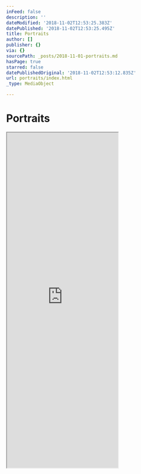```yaml
---
inFeed: false
description: ''
dateModified: '2018-11-02T12:53:25.383Z'
datePublished: '2018-11-02T12:53:25.495Z'
title: Portraits
author: []
publisher: {}
via: {}
sourcePath: _posts/2018-11-01-portraits.md
hasPage: true
starred: false
datePublishedOriginal: '2018-11-02T12:53:12.835Z'
url: portraits/index.html
_type: MediaObject

---
```

# Portraits

<iframe src="https://the-grid.github.io/ed-userhtml/?g=eJytVE1z2jAQvedXqC4ztmewDEmnnRhIp5P23Bxy6XEtr7GIbbmSIJAm_z3yV5ApJNNpzIDE7tPuk_ftzj98_3l9--vmB8l0kV-dzfsFITFLzss7IjFfOErvclQZonaI3lW4cDRudciUckiBCQcDYRKxdEgmMV04mdZVFIYsKVeKslyskzQHiZSJIoQVbMOcxypMoWS7WGzDKb2gn8LV7zXKHe2tQWOlTZLQ0GlIHKa_OiPmgZdDhBdL8qcx1k8sZIIyIqUocWZZt4HKIBH3EZmQabUlX8xXLmPwJuPmQz_7e3ggAi2hVKmQRUQUgxy96Xjqz0hQqNMu8XDSd4_xHden3KdOdTS45qKMCOQ5mdBzRRAUBrwMxFpbjN5A9eReh9k8X0W-iWhe5hM5qFaUiQ3Kg5pVoo9ktAeab3BGHkycBLcRuby8nB0vCJ1cjOufk2UZAI4Wx0acLJEFes3ZXvhsHjayNfINu66KRbKr1cwkr7Qt5xVsoLU6REm2byKRIO16o-6fdmu6Y2oy0YKXdGX6wCRqzr5H6IIvJWg0Kc7p9D8zvMMEqIDd_TOLdjCMvHRdslpN3sjfS2wDkkCS3IpvRqsLU8e1NR1q59KI2DA56tNc53jTidQgXG6kn6C7R428l-BfjbtYuiRq1pebuT5FYNmenUWuzzPSGVcm_sirN9Y8GhCpAbWfgtbScxubewRsinIATUBDEPOl65PHx4HHYI-FgIaMO4duyH90CMtBqYXTX6suD1yZy7Vxapg7rlP7A3rjlvpBipbBvYTKA8v1ZO15SryuNP7wrOeC_XLbbGZ-mFxub-9O2lc7PNdvvWE5BiWPhn__ItqvI1qKa1GmOWfaMzZLud0seAbHrU7f" height="900" style=""></iframe>